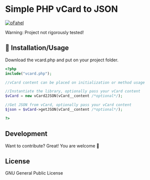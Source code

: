 # Simple PHP vCard to JSON

[![oFahel](https://i.imgur.com/hSyuS32.png)](https://github.com/ofahel/)

Warning: Project not rigorously tested!

## 🎉 Installation/Usage

Download the vcard.php and put on your project folder.

```php
<?php
include("vcard.php");

//vCard content can be placed on initialization or method usage

//Instantiate the library, optionally pass your vCard content
$vCard = new vCard2JSON(vCard__content /*optional*/);

//Get JSON from vCard, optionally pass your vCard content
$json = $vCard->getJSON(vCard__content /*optional*/);

?>
```

## Development

Want to contribute? Great!
You are welcome 🥳

## License

GNU General Public License
